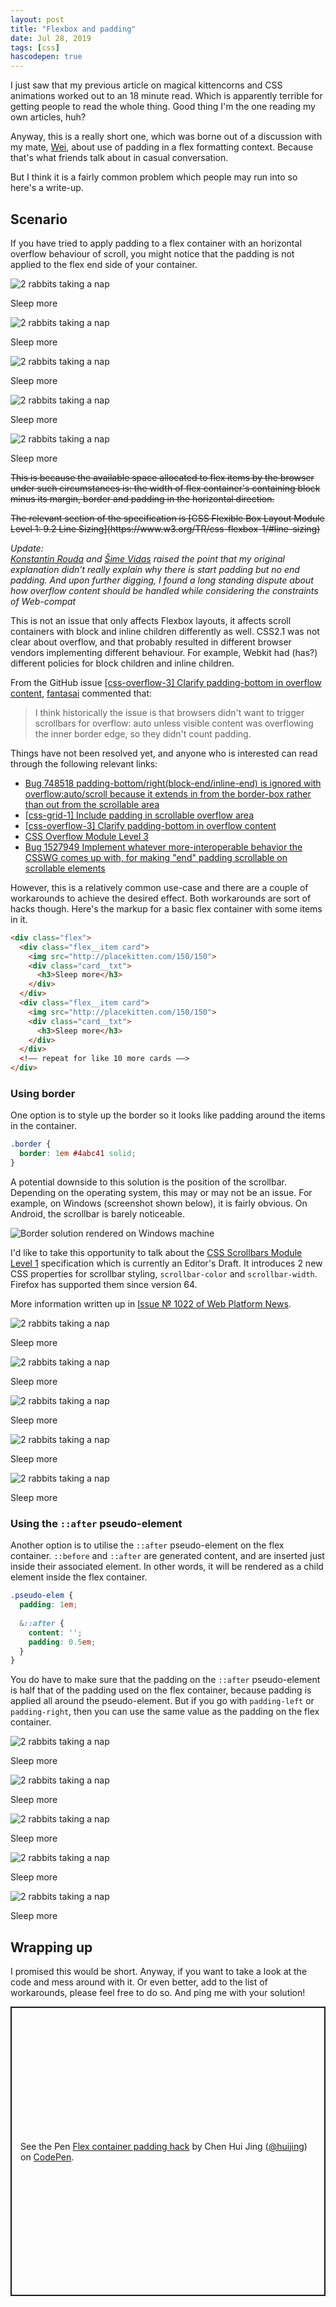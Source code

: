 ```yaml
---
layout: post
title: "Flexbox and padding"
date: Jul 28, 2019
tags: [css]
hascodepen: true
---
```

I just saw that my previous article on magical kittencorns and CSS animations worked out to an 18 minute read. Which is apparently terrible for getting people to read the whole thing. Good thing I'm the one reading my own articles, huh?

Anyway, this is a really short one, which was borne out of a discussion with my mate, [Wei](https://twitter.com/wgao19), about use of padding in a flex formatting context. Because that's what friends talk about in casual conversation.

But I think it is a fairly common problem which people may run into so here's a write-up.

## Scenario

If you have tried to apply padding to a flex container with an horizontal overflow behaviour of scroll, you might notice that the padding is not applied to the flex end side of your container.

<div class="p159 problem">
  <div class="p159__item card">
    <img src="{{ site.url }}/assets/images/posts/flex-padding/rabbits.jpg" srcset="{{ site.url }}/assets/images/posts/flex-padding/rabbits@2x.jpg 2x" alt="2 rabbits taking a nap">
    <div class="card__txt">
      <p>Sleep more</p>
    </div>
  </div>
  <div class="p159__item card">
    <img src="{{ site.url }}/assets/images/posts/flex-padding/rabbits.jpg" srcset="{{ site.url }}/assets/images/posts/flex-padding/rabbits@2x.jpg 2x" alt="2 rabbits taking a nap">
    <div class="card__txt">
      <p>Sleep more</p>
    </div>
  </div>
  <div class="p159__item card">
    <img src="{{ site.url }}/assets/images/posts/flex-padding/rabbits.jpg" srcset="{{ site.url }}/assets/images/posts/flex-padding/rabbits@2x.jpg 2x" alt="2 rabbits taking a nap">
    <div class="card__txt">
      <p>Sleep more</p>
    </div>
  </div>
  <div class="p159__item card">
    <img src="{{ site.url }}/assets/images/posts/flex-padding/rabbits.jpg" srcset="{{ site.url }}/assets/images/posts/flex-padding/rabbits@2x.jpg 2x" alt="2 rabbits taking a nap">
    <div class="card__txt">
      <p>Sleep more</p>
    </div>
  </div>
  <div class="p159__item card">
    <img src="{{ site.url }}/assets/images/posts/flex-padding/rabbits.jpg" srcset="{{ site.url }}/assets/images/posts/flex-padding/rabbits@2x.jpg 2x" alt="2 rabbits taking a nap">
    <div class="card__txt">
      <p>Sleep more</p>
    </div>
  </div>
</div>

<p><strike>This is because the available space allocated to flex items by the browser under such circumstances is: the width of flex container's containing block minus its margin, border and padding in the horizontal direction.</strike></p>

<p><strike>The relevant section of the specification is [CSS Flexible Box Layout Module Level 1: 9.2 Line Sizing](https://www.w3.org/TR/css-flexbox-1/#line-sizing)</strike></p>

*Update:*  
*[Konstantin Rouda](https://twitter.com/KonstantinRouda) and [Šime Vidas](https://twitter.com/simevidas) raised the point that my original explanation didn't really explain why there is start padding but no end padding. And upon further digging, I found a long standing dispute about how overflow content should be handled while considering the constraints of Web-compat*

This is not an issue that only affects Flexbox layouts, it affects scroll containers with block and inline children differently as well. CSS2.1 was not clear about overflow, and that probably resulted in different browser vendors implementing different behaviour. For example, Webkit had (has?) different policies for block children and inline children.

From the GitHub issue [[css-overflow-3] Clarify padding-bottom in overflow content](https://github.com/w3c/csswg-drafts/issues/129), [fantasai](https://twitter.com/fantasai) commented that:

> I think historically the issue is that browsers didn't want to trigger scrollbars for overflow: auto unless visible content was overflowing the inner border edge, so they didn't count padding.

Things have not been resolved yet, and anyone who is interested can read through the following relevant links:

- [Bug 748518 padding-bottom/right(block-end/inline-end) is ignored with overflow:auto/scroll because it extends in from the border-box rather than out from the scrollable area](https://bugzilla.mozilla.org/show_bug.cgi?id=748518)
- [[css-grid-1] Include padding in scrollable overflow area](https://github.com/w3c/csswg-drafts/issues/3665)
- [[css-overflow-3] Clarify padding-bottom in overflow content](https://github.com/w3c/csswg-drafts/issues/129)
- [CSS Overflow Module Level 3](https://www.w3.org/TR/css-overflow-3/)
- [Bug 1527949 Implement whatever more-interoperable behavior the CSSWG comes up with, for making "end" padding scrollable on scrollable elements](https://bugzilla.mozilla.org/show_bug.cgi?id=1527949)

However, this is a relatively common use-case and there are a couple of workarounds to achieve the desired effect. Both workarounds are sort of hacks though. Here's the markup for a basic flex container with some items in it.

```html
<div class="flex">
  <div class="flex__item card">
    <img src="http://placekitten.com/150/150">
    <div class="card__txt">
      <h3>Sleep more</h3>
    </div>
  </div>
  <div class="flex__item card">
    <img src="http://placekitten.com/150/150">
    <div class="card__txt">
      <h3>Sleep more</h3>
    </div>
  </div>
  <!–– repeat for like 10 more cards ––>
</div>
```

### Using border

One option is to style up the border so it looks like padding around the items in the container.

```css
.border {
  border: 1em #4abc41 solid;
}
```

A potential downside to this solution is the position of the scrollbar. Depending on the operating system, this may or may not be an issue. For example, on Windows (screenshot shown below), it is fairly obvious. On Android, the scrollbar is barely noticeable.

<img src="{{ site.url }}/assets/images/posts/flex-padding/border.png" alt="Border solution rendered on Windows machine">

I'd like to take this opportunity to talk about the [CSS Scrollbars Module Level 1](https://drafts.csswg.org/css-scrollbars-1/) specification which is currently an Editor's Draft. It introduces 2 new CSS properties for scrollbar styling, `scrollbar-color` and `scrollbar-width`. Firefox has supported them since version 64.

More information written up in [Issue № 1022 of Web Platform News](https://webplatform.news/issues/2019-07-25).

<div class="p159 border">
  <div class="p159__item card">
    <img src="{{ site.url }}/assets/images/posts/flex-padding/rabbits.jpg" srcset="{{ site.url }}/assets/images/posts/flex-padding/rabbits@2x.jpg 2x" alt="2 rabbits taking a nap">
    <div class="card__txt">
      <p>Sleep more</p>
    </div>
  </div>
  <div class="p159__item card">
    <img src="{{ site.url }}/assets/images/posts/flex-padding/rabbits.jpg" srcset="{{ site.url }}/assets/images/posts/flex-padding/rabbits@2x.jpg 2x" alt="2 rabbits taking a nap">
    <div class="card__txt">
      <p>Sleep more</p>
    </div>
  </div>
  <div class="p159__item card">
    <img src="{{ site.url }}/assets/images/posts/flex-padding/rabbits.jpg" srcset="{{ site.url }}/assets/images/posts/flex-padding/rabbits@2x.jpg 2x" alt="2 rabbits taking a nap">
    <div class="card__txt">
      <p>Sleep more</p>
    </div>
  </div>
  <div class="p159__item card">
    <img src="{{ site.url }}/assets/images/posts/flex-padding/rabbits.jpg" srcset="{{ site.url }}/assets/images/posts/flex-padding/rabbits@2x.jpg 2x" alt="2 rabbits taking a nap">
    <div class="card__txt">
      <p>Sleep more</p>
    </div>
  </div>
  <div class="p159__item card">
    <img src="{{ site.url }}/assets/images/posts/flex-padding/rabbits.jpg" srcset="{{ site.url }}/assets/images/posts/flex-padding/rabbits@2x.jpg 2x" alt="2 rabbits taking a nap">
    <div class="card__txt">
      <p>Sleep more</p>
    </div>
  </div>
</div>

### Using the `::after` pseudo-element

Another option is to utilise the `::after` pseudo-element on the flex container. `::before` and `::after` are generated content, and are inserted just inside their associated element. In other words, it will be rendered as a child element inside the flex container.

```css
.pseudo-elem {
  padding: 1em;
  
  &::after {
    content: '';
    padding: 0.5em;
  }
}
```

You do have to make sure that the padding on the `::after` pseudo-element is half that of the padding used on the flex container, because padding is applied all around the pseudo-element. But if you go with `padding-left` or `padding-right`, then you can use the same value as the padding on the flex container.

<div class="p159 pseudo-elem">
  <div class="p159__item card">
    <img src="{{ site.url }}/assets/images/posts/flex-padding/rabbits.jpg" srcset="{{ site.url }}/assets/images/posts/flex-padding/rabbits@2x.jpg 2x" alt="2 rabbits taking a nap">
    <div class="card__txt">
      <p>Sleep more</p>
    </div>
  </div>
  <div class="p159__item card">
    <img src="{{ site.url }}/assets/images/posts/flex-padding/rabbits.jpg" srcset="{{ site.url }}/assets/images/posts/flex-padding/rabbits@2x.jpg 2x" alt="2 rabbits taking a nap">
    <div class="card__txt">
      <p>Sleep more</p>
    </div>
  </div>
  <div class="p159__item card">
    <img src="{{ site.url }}/assets/images/posts/flex-padding/rabbits.jpg" srcset="{{ site.url }}/assets/images/posts/flex-padding/rabbits@2x.jpg 2x" alt="2 rabbits taking a nap">
    <div class="card__txt">
      <p>Sleep more</p>
    </div>
  </div>
  <div class="p159__item card">
    <img src="{{ site.url }}/assets/images/posts/flex-padding/rabbits.jpg" srcset="{{ site.url }}/assets/images/posts/flex-padding/rabbits@2x.jpg 2x" alt="2 rabbits taking a nap">
    <div class="card__txt">
      <p>Sleep more</p>
    </div>
  </div>
  <div class="p159__item card">
    <img src="{{ site.url }}/assets/images/posts/flex-padding/rabbits.jpg" srcset="{{ site.url }}/assets/images/posts/flex-padding/rabbits@2x.jpg 2x" alt="2 rabbits taking a nap">
    <div class="card__txt">
      <p>Sleep more</p>
    </div>
  </div>
</div>

## Wrapping up

I promised this would be short. Anyway, if you want to take a look at the code and mess around with it. Or even better, add to the list of workarounds, please feel free to do so. And ping me with your solution!

<p class="codepen" data-height="500" data-theme-id="9162" data-default-tab="result" data-user="huijing" data-slug-hash="MMPPeL" style="height: 463px; box-sizing: border-box; display: flex; align-items: center; justify-content: center; border: 2px solid; margin: 1em 0; padding: 1em;" data-pen-title="Flex container padding hack">
  <span>See the Pen <a href="https://codepen.io/huijing/pen/MMPPeL/">
  Flex container padding hack</a> by Chen Hui Jing (<a href="https://codepen.io/huijing">@huijing</a>)
  on <a href="https://codepen.io">CodePen</a>.</span>
</p>